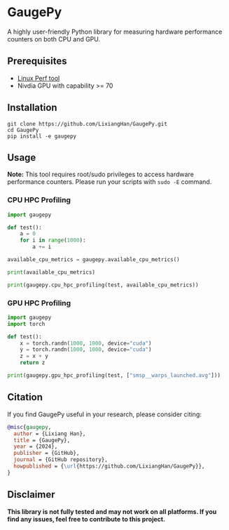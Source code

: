 # GaugePy
A highly user-friendly Python library for measuring hardware performance counters on both CPU and GPU.

## Prerequisites

- [Linux Perf tool](https://perfwiki.github.io/main/)
- Nivdia GPU with capability >= 70

## Installation
```
git clone https://github.com/LixiangHan/GaugePy.git
cd GaugePy
pip install -e gaugepy
```

## Usage

**Note:** This tool requires root/sudo privileges to access hardware performance counters. Please run your scripts with `sudo -E` command.

### CPU HPC Profiling
```python
import gaugepy

def test():
    a = 0
    for i in range(1000):
        a += i

available_cpu_metrics = gaugepy.available_cpu_metrics()

print(available_cpu_metrics)

print(gaugepy.cpu_hpc_profiling(test, available_cpu_metrics))
```

### GPU HPC Profiling
```python
import gaugepy
import torch

def test():
    x = torch.randn(1000, 1000, device="cuda")
    y = torch.randn(1000, 1000, device="cuda")
    z = x + y
    return z

print(gaugepy.gpu_hpc_profiling(test, ["smsp__warps_launched.avg"]))
```

## Citation

If you find GaugePy useful in your research, please consider citing:
```bibtex
@misc{gaugepy,
  author = {Lixiang Han},
  title = {GaugePy},
  year = {2024},
  publisher = {GitHub},
  journal = {GitHub repository},
  howpublished = {\url{https://github.com/LixiangHan/GaugePy}},
}
```

## Disclaimer

**This library is not fully tested and may not work on all platforms. If you find any issues, feel free to contribute to this project.**
